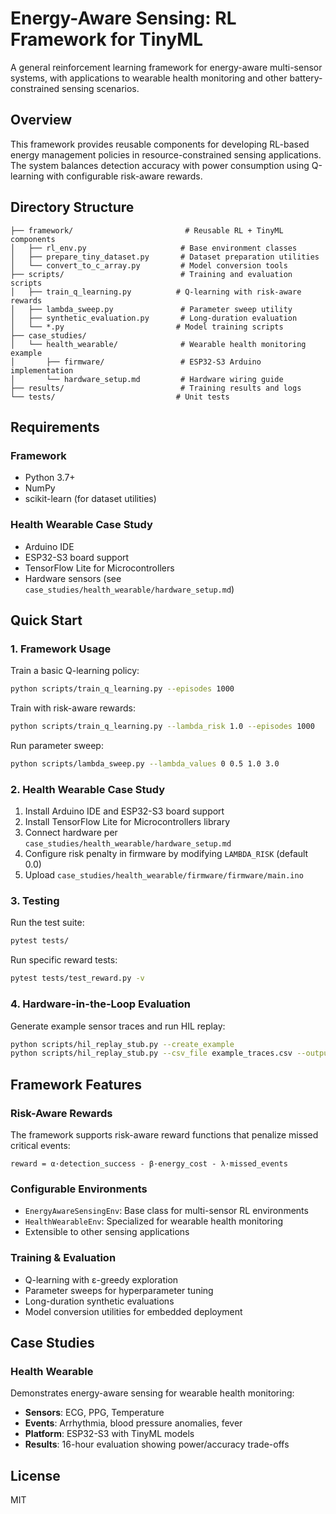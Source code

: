 # Energy-Aware Sensing: RL Framework for TinyML

A general reinforcement learning framework for energy-aware multi-sensor systems, with applications to wearable health monitoring and other battery-constrained sensing scenarios.

## Overview

This framework provides reusable components for developing RL-based energy management policies in resource-constrained sensing applications. The system balances detection accuracy with power consumption using Q-learning with configurable risk-aware rewards.

## Directory Structure

```
├── framework/                         # Reusable RL + TinyML components
│   ├── rl_env.py                     # Base environment classes
│   ├── prepare_tiny_dataset.py       # Dataset preparation utilities
│   └── convert_to_c_array.py         # Model conversion tools
├── scripts/                          # Training and evaluation scripts
│   ├── train_q_learning.py          # Q-learning with risk-aware rewards
│   ├── lambda_sweep.py               # Parameter sweep utility
│   ├── synthetic_evaluation.py       # Long-duration evaluation
│   └── *.py                         # Model training scripts
├── case_studies/
│   └── health_wearable/              # Wearable health monitoring example
│       ├── firmware/                 # ESP32-S3 Arduino implementation
│       └── hardware_setup.md         # Hardware wiring guide
├── results/                          # Training results and logs
└── tests/                           # Unit tests
```

## Requirements

### Framework
- Python 3.7+
- NumPy
- scikit-learn (for dataset utilities)

### Health Wearable Case Study
- Arduino IDE
- ESP32-S3 board support
- TensorFlow Lite for Microcontrollers
- Hardware sensors (see `case_studies/health_wearable/hardware_setup.md`)

## Quick Start

### 1. Framework Usage

Train a basic Q-learning policy:
```bash
python scripts/train_q_learning.py --episodes 1000
```

Train with risk-aware rewards:
```bash
python scripts/train_q_learning.py --lambda_risk 1.0 --episodes 1000
```

Run parameter sweep:
```bash
python scripts/lambda_sweep.py --lambda_values 0 0.5 1.0 3.0
```

### 2. Health Wearable Case Study

1. Install Arduino IDE and ESP32-S3 board support
2. Install TensorFlow Lite for Microcontrollers library
3. Connect hardware per `case_studies/health_wearable/hardware_setup.md`
4. Configure risk penalty in firmware by modifying `LAMBDA_RISK` (default 0.0)
5. Upload `case_studies/health_wearable/firmware/firmware/main.ino`

### 3. Testing

Run the test suite:
```bash
pytest tests/
```

Run specific reward tests:
```bash
pytest tests/test_reward.py -v
```

### 4. Hardware-in-the-Loop Evaluation

Generate example sensor traces and run HIL replay:
```bash
python scripts/hil_replay_stub.py --create_example
python scripts/hil_replay_stub.py --csv_file example_traces.csv --output hil_results.json
```

## Framework Features

### Risk-Aware Rewards
The framework supports risk-aware reward functions that penalize missed critical events:
```
reward = α·detection_success - β·energy_cost - λ·missed_events
```

### Configurable Environments
- `EnergyAwareSensingEnv`: Base class for multi-sensor RL environments
- `HealthWearableEnv`: Specialized for wearable health monitoring
- Extensible to other sensing applications

### Training & Evaluation
- Q-learning with ε-greedy exploration
- Parameter sweeps for hyperparameter tuning
- Long-duration synthetic evaluations
- Model conversion utilities for embedded deployment

## Case Studies

### Health Wearable
Demonstrates energy-aware sensing for wearable health monitoring:
- **Sensors**: ECG, PPG, Temperature
- **Events**: Arrhythmia, blood pressure anomalies, fever
- **Platform**: ESP32-S3 with TinyML models
- **Results**: 16-hour evaluation showing power/accuracy trade-offs

## License

MIT
